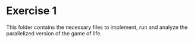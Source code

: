 # Exercise 1

This folder contains the necessary files to implement, run and analyze the parallelized version of the game of life. 
